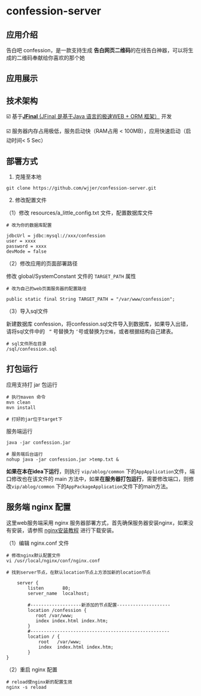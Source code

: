 # confession-server


## 应用介绍

告白吧 confession，是一款支持生成 **告白网页二维码**的在线告白神器，可以将生成的二维码奉献给你喜欢的那个她



## 应用展示



## 技术架构

:ballot_box_with_check: 基于[**JFinal** (JFinal 是基于Java 语言的极速WEB + ORM 框架）](https://gitee.com/jfinal/jfinal) 开发

:ballot_box_with_check: 服务器内存占用极低，服务启动快（RAM占用 < 100MB），应用快速启动（启动时间< 5 Sec）



## 部署方式



1. 克隆至本地

~~~shell
git clone https://github.com/wjjer/confession-server.git
~~~



2. 修改配置文件

（1）修改 resources/a_little_config.txt 文件，配置数据库文件

~~~shell
# 改为你的数据库配置 

jdbcUrl = jdbc:mysql://xxx/confession
user = xxxx
password = xxxx
devMode = false
~~~



（2）修改应用的页面部署路径

修改 global/SystemConstant 文件的 `TARGET_PATH` 属性

~~~shell
# 改为自己的web页面服务器的配置路径

public static final String TARGET_PATH = "/var/www/confession";
~~~



（3）导入sql文件

新建数据库 confession，将confession.sql文件导入到数据库，如果导入出错，请将sql文件中的 ` “` 号替换为 `‘`号或替换为`空格`，或者根据结构自己建表。

~~~shell
# sql文件所在目录
/sql/confession.sql
~~~





## 打包运行

应用支持打 jar 包运行

~~~shell
# 执行maven 命令
mvn clean
mvn install

# 打好的jar位于target下
~~~



服务端运行

~~~shell
java -jar confession.jar

# 服务端后台运行
nohup java -jar confession.jar >temp.txt &
~~~



**如果在本在idea下运行**，则执行 `vip/ablog/common` 下的`AppApplication`文件，端口修改也在该文件的 main 方法中，如果**在服务器打包运行**，需要修改端口，则修改`vip/ablog/common` 下的`AppPackageApplication`文件下的main方法。



## 服务端 nginx 配置

这里web服务端采用 nginx 服务器部署方式，首先确保服务器安装nginx，如果没有安装，请参照 [nginx安装教程]() 进行下载安装。

（1）编辑 nginx.conf 文件

~~~shell
# 修改nginx默认配置文件
vi /usr/local/nginx/conf/nginx.conf

# 找到server节点，在默认location节点上方添加新的location节点

    server {
        listen       80;
        server_name  localhost;
        
        #-------------------新添加的节点配置--------------------
        location /confession {
           root /var/www;
           index index.html index.htm;
        }
		#----------------------------------------------------
        location / {
            root   /var/www;
            index  index.html index.htm;
        }
}
~~~



（2）重启 nginx 配置

~~~shell
# reload使nginx新的配置生效
nginx -s reload
~~~

